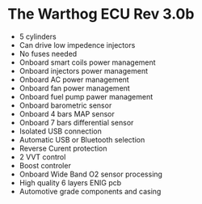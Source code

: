 # The Warthog ECU Rev 3.0b

- 5 cylinders
- Can drive low impedence injectors
- No fuses needed
- Onboard smart coils power management
- Onboard injectors power management
- Onboard AC power management
- Onboard fan power management
- Onboard fuel pump pawer management
- Onboard barometric sensor
- Onboard 4 bars MAP sensor
- Onboard 7 bars differential sensor
- Isolated USB connection
- Automatic USB or Bluetooth selection
- Reverse Curent protection
- 2 VVT control
- Boost controler
- Onboard Wide Band O2 sensor processing
- High quality 6 layers ENIG pcb
- Automotive grade components and casing

